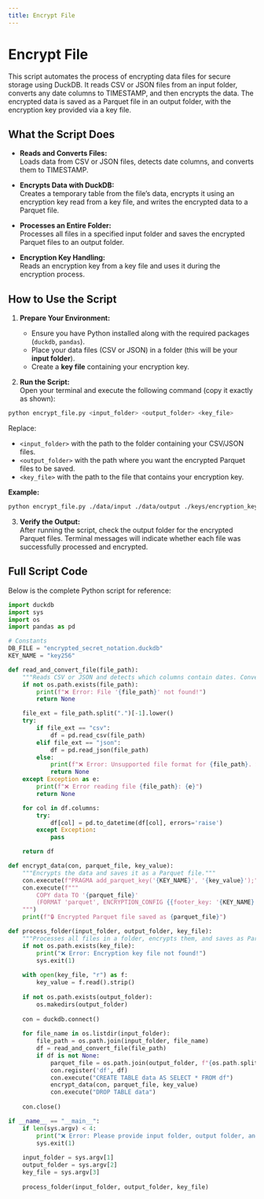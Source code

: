 ```yaml
---
title: Encrypt File
---
```


# Encrypt File

This script automates the process of encrypting data files for secure storage using DuckDB. It reads CSV or JSON files from an input folder, converts any date columns to TIMESTAMP, and then encrypts the data. The encrypted data is saved as a Parquet file in an output folder, with the encryption key provided via a key file.

## What the Script Does

- **Reads and Converts Files:**  
  Loads data from CSV or JSON files, detects date columns, and converts them to TIMESTAMP.

- **Encrypts Data with DuckDB:**  
  Creates a temporary table from the file’s data, encrypts it using an encryption key read from a key file, and writes the encrypted data to a Parquet file.

- **Processes an Entire Folder:**  
  Processes all files in a specified input folder and saves the encrypted Parquet files to an output folder.

- **Encryption Key Handling:**  
  Reads an encryption key from a key file and uses it during the encryption process.

## How to Use the Script

1. **Prepare Your Environment:**  
   - Ensure you have Python installed along with the required packages (`duckdb`, `pandas`).  
   - Place your data files (CSV or JSON) in a folder (this will be your **input folder**).  
   - Create a **key file** containing your encryption key.

2. **Run the Script:**  
   Open your terminal and execute the following command (copy it exactly as shown):

```bash
python encrypt_file.py <input_folder> <output_folder> <key_file>
```

Replace:
- `<input_folder>` with the path to the folder containing your CSV/JSON files.
- `<output_folder>` with the path where you want the encrypted Parquet files to be saved.
- `<key_file>` with the path to the file that contains your encryption key.

**Example:**

```bash
python encrypt_file.py ./data/input ./data/output ./keys/encryption_key.txt
```

3. **Verify the Output:**  
   After running the script, check the output folder for the encrypted Parquet files. Terminal messages will indicate whether each file was successfully processed and encrypted.

## Full Script Code

Below is the complete Python script for reference:

```python
import duckdb
import sys
import os
import pandas as pd

# Constants
DB_FILE = "encrypted_secret_notation.duckdb"
KEY_NAME = "key256"

def read_and_convert_file(file_path):
    """Reads CSV or JSON and detects which columns contain dates. Converts them to TIMESTAMP."""
    if not os.path.exists(file_path):
        print(f"❌ Error: File '{file_path}' not found!")
        return None

    file_ext = file_path.split(".")[-1].lower()
    try:
        if file_ext == "csv":
            df = pd.read_csv(file_path)
        elif file_ext == "json":
            df = pd.read_json(file_path)
        else:
            print(f"❌ Error: Unsupported file format for {file_path}. Skipping.")
            return None
    except Exception as e:
        print(f"❌ Error reading file {file_path}: {e}")
        return None

    for col in df.columns:
        try:
            df[col] = pd.to_datetime(df[col], errors='raise')
        except Exception:
            pass

    return df

def encrypt_data(con, parquet_file, key_value):
    """Encrypts the data and saves it as a Parquet file."""
    con.execute(f"PRAGMA add_parquet_key('{KEY_NAME}', '{key_value}');")
    con.execute(f"""
        COPY data TO '{parquet_file}'
        (FORMAT 'parquet', ENCRYPTION_CONFIG {{footer_key: '{KEY_NAME}'}})
    """)
    print(f"🔒 Encrypted Parquet file saved as {parquet_file}")

def process_folder(input_folder, output_folder, key_file):
    """Processes all files in a folder, encrypts them, and saves as Parquet."""
    if not os.path.exists(key_file):
        print("❌ Error: Encryption key file not found!")
        sys.exit(1)
    
    with open(key_file, "r") as f:
        key_value = f.read().strip()
    
    if not os.path.exists(output_folder):
        os.makedirs(output_folder)
    
    con = duckdb.connect()
    
    for file_name in os.listdir(input_folder):
        file_path = os.path.join(input_folder, file_name)
        df = read_and_convert_file(file_path)
        if df is not None:
            parquet_file = os.path.join(output_folder, f"{os.path.splitext(file_name)[0]}.parquet")
            con.register('df', df)
            con.execute("CREATE TABLE data AS SELECT * FROM df")
            encrypt_data(con, parquet_file, key_value)
            con.execute("DROP TABLE data")
    
    con.close()

if __name__ == "__main__":
    if len(sys.argv) < 4:
        print("❌ Error: Please provide input folder, output folder, and key file.")
        sys.exit(1)
    
    input_folder = sys.argv[1]
    output_folder = sys.argv[2]
    key_file = sys.argv[3]
    
    process_folder(input_folder, output_folder, key_file)
